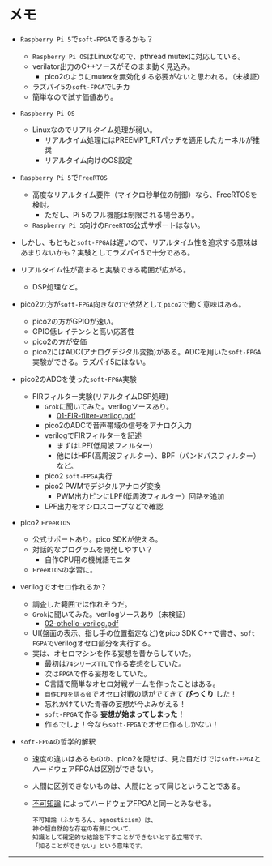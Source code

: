 
# メモ

- `Raspberry Pi 5`で`soft-FPGA`できるかも？
  - `Raspberry Pi OS`はLinuxなので、pthread mutexに対応している。
  - verilator出力のC++ソースがそのまま動く見込み。
    - pico2のようにmutexを無効化する必要がないと思われる。（未検証）
  - ラズパイ5の`soft-FPGA`でLチカ
  - 簡単なので試す価値あり。
- `Raspberry Pi OS`
  - Linuxなのでリアルタイム処理が弱い。
    - リアルタイム処理にはPREEMPT_RTパッチを適用したカーネルが推奨
    - リアルタイム向けのOS設定
- `Raspberry Pi 5`で`FreeRTOS`
  - 高度なリアルタイム要件（マイクロ秒単位の制御）なら、FreeRTOSを検討。
    - ただし、Pi 5のフル機能は制限される場合あり。
  - `Raspberry Pi 5`向けの`FreeRTOS`公式サポートはない。
- しかし、もともと`soft-FPGA`は遅いので、リアルタイム性を追求する意味はあまりないかも？実験としてラズパイ5で十分である。
- リアルタイム性が高まると実験できる範囲が広がる。
  - DSP処理など。
- pico2の方が`soft-FPGA`向きなので依然として`pico2`で動く意味はある。
  - pico2の方がGPIOが速い。
  - GPIO低レイテンシと高い応答性
  - pico2の方が安価
  - pico2にはADC(アナログデジタル変換)がある。ADCを用いた`soft-FPGA`実験ができる。ラズパイ5にはない。
- pico2のADCを使った`soft-FPGA`実験
  - FIRフィルター実験(リアルタイムDSP処理)
    - `Grok`に聞いてみた。verilogソースあり。
      - [01-FIR-filter-verilog.pdf](./01-FIR-filter-verilog.pdf)
    - pico2のADCで音声帯域の信号をアナログ入力
    - verilogでFIRフィルターを記述
      - まずはLPF(低周波フィルター）
      - 他にはHPF(高周波フィルター）、BPF（バンドパスフィルター）など。
    - pico2 `soft-FPGA`実行
    - pico2 PWMでデジタルアナログ変換
      - PWM出力ピンにLPF(低周波フィルター）回路を追加
    - LPF出力をオシロスコープなどで確認
- pico2 `FreeRTOS`
  - 公式サポートあり。pico SDKが使える。
  - 対話的なプログラムを開発しやすい？
    - 自作CPU用の機械語モニタ
  - `FreeRTOS`の学習に。
  
- verilogでオセロ作れるか？
  - 調査した範囲では作れそうだ。
  - `Grok`に聞いてみた。verilogソースあり（未検証）
    - [02-othello-verilog.pdf](./02-othello-verilog.pdf)
  - UI(盤面の表示、指し手の位置指定など)をpico SDK C++で書き、`soft FGPA`でverilogオセロ部分を実行する。
  - 実は、オセロマシンを作る妄想を昔からしていた。
    - 最初は`74シリーズTTL`で作る妄想をしていた。
    - 次は`FPGA`で作る妄想をしていた。
    - C言語で簡単なオセロ対戦ゲームを作ったことはある。
    - `自作CPUを語る会`でオセロ対戦の話がでてきて __びっくり__ した！
    - 忘れかけていた青春の妄想が今よみがえる！
    - `soft-FPGA`で作る __妄想が始まってしまった！__
    - 作るでしょ！今なら`soft-FPGA`でオセロ作るしかない！

- `soft-FPGA`の哲学的解釈
  - 速度の違いはあるものの、pico2を隠せば、見た目だけでは`soft-FPGA`とハードウェアFPGAは区別ができない。
  - 人間に区別できないものは、人間にとって同じということである。
  - [不可知論](https://ja.wikipedia.org/wiki/%E4%B8%8D%E5%8F%AF%E7%9F%A5%E8%AB%96) によってハードウェアFPGAと同一とみなせる。

    ```text
    不可知論（ふかちろん、agnosticism）は、
    神や超自然的な存在の有無について、
    知識として確定的な結論を下すことができないとする立場です。
    「知ることができない」という意味です。
    ```

---
